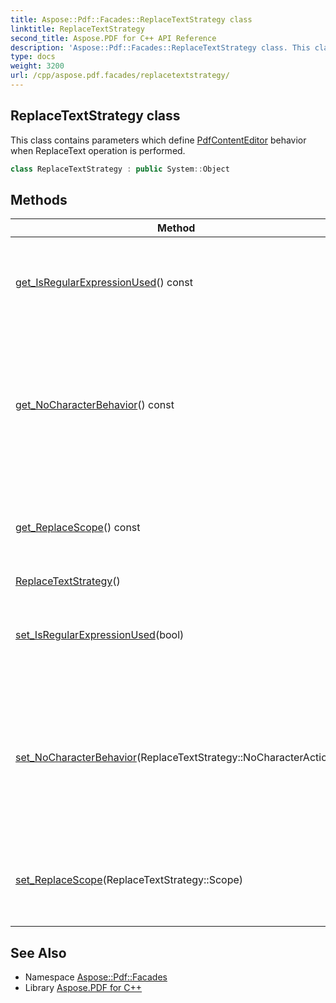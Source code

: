 ```yaml
---
title: Aspose::Pdf::Facades::ReplaceTextStrategy class
linktitle: ReplaceTextStrategy
second_title: Aspose.PDF for C++ API Reference
description: 'Aspose::Pdf::Facades::ReplaceTextStrategy class. This class contains parameters which define PdfContentEditor behavior when ReplaceText operation is performed in C++.'
type: docs
weight: 3200
url: /cpp/aspose.pdf.facades/replacetextstrategy/
---
```

## ReplaceTextStrategy class


This class contains parameters which define [PdfContentEditor](../pdfcontenteditor/) behavior when ReplaceText operation is performed.

```cpp
class ReplaceTextStrategy : public System::Object
```

## Methods

| Method | Description |
| --- | --- |
| [get_IsRegularExpressionUsed](./get_isregularexpressionused/)() const | If false, string to find is a simple text. If true, string to find is regular expression. |
| [get_NoCharacterBehavior](./get_nocharacterbehavior/)() const | Action which is performed when no approppriate font found for changed text (Throw exception / Substitute other font / Replace anyway). |
| [get_ReplaceScope](./get_replacescope/)() const | Scope of the replacement operation (replace first occurence or replace all occurences). |
| [ReplaceTextStrategy](./replacetextstrategy/)() |  |
| [set_IsRegularExpressionUsed](./set_isregularexpressionused/)(bool) | If false, string to find is a simple text. If true, string to find is regular expression. |
| [set_NoCharacterBehavior](./set_nocharacterbehavior/)(ReplaceTextStrategy::NoCharacterAction) | Action which is performed when no approppriate font found for changed text (Throw exception / Substitute other font / Replace anyway). |
| [set_ReplaceScope](./set_replacescope/)(ReplaceTextStrategy::Scope) | Scope of the replacement operation (replace first occurence or replace all occurences). |
## See Also

* Namespace [Aspose::Pdf::Facades](../)
* Library [Aspose.PDF for C++](../../)
